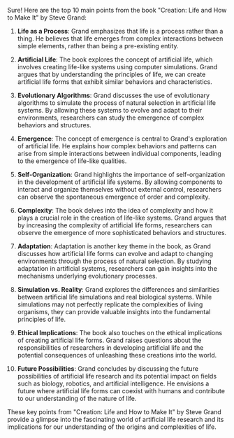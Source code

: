 Sure! Here are the top 10 main points from the book "Creation: Life and How to Make It" by Steve Grand:

1. **Life as a Process**: Grand emphasizes that life is a process rather than a thing. He believes that life emerges from complex interactions between simple elements, rather than being a pre-existing entity.

2. **Artificial Life**: The book explores the concept of artificial life, which involves creating life-like systems using computer simulations. Grand argues that by understanding the principles of life, we can create artificial life forms that exhibit similar behaviors and characteristics.

3. **Evolutionary Algorithms**: Grand discusses the use of evolutionary algorithms to simulate the process of natural selection in artificial life systems. By allowing these systems to evolve and adapt to their environments, researchers can study the emergence of complex behaviors and structures.

4. **Emergence**: The concept of emergence is central to Grand's exploration of artificial life. He explains how complex behaviors and patterns can arise from simple interactions between individual components, leading to the emergence of life-like qualities.

5. **Self-Organization**: Grand highlights the importance of self-organization in the development of artificial life systems. By allowing components to interact and organize themselves without external control, researchers can observe the spontaneous emergence of order and complexity.

6. **Complexity**: The book delves into the idea of complexity and how it plays a crucial role in the creation of life-like systems. Grand argues that by increasing the complexity of artificial life forms, researchers can observe the emergence of more sophisticated behaviors and structures.

7. **Adaptation**: Adaptation is another key theme in the book, as Grand discusses how artificial life forms can evolve and adapt to changing environments through the process of natural selection. By studying adaptation in artificial systems, researchers can gain insights into the mechanisms underlying evolutionary processes.

8. **Simulation vs. Reality**: Grand explores the differences and similarities between artificial life simulations and real biological systems. While simulations may not perfectly replicate the complexities of living organisms, they can provide valuable insights into the fundamental principles of life.

9. **Ethical Implications**: The book also touches on the ethical implications of creating artificial life forms. Grand raises questions about the responsibilities of researchers in developing artificial life and the potential consequences of unleashing these creations into the world.

10. **Future Possibilities**: Grand concludes by discussing the future possibilities of artificial life research and its potential impact on fields such as biology, robotics, and artificial intelligence. He envisions a future where artificial life forms can coexist with humans and contribute to our understanding of the nature of life.

These key points from "Creation: Life and How to Make It" by Steve Grand provide a glimpse into the fascinating world of artificial life research and its implications for our understanding of the origins and complexities of life.